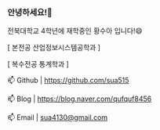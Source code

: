 ### 안녕하세요!👋

전북대학교 4학년에 재학중인 황수아 입니다!😄

[ 본전공 산업정보시스템공학과 ]

[ 복수전공 통계학과 ]

📫 Github | https://github.com/sua515

📫 Blog   | https://blog.naver.com/qufquf8456

📫 Email  | sua4130@gmail.com 

<!--
**sua515/sua515** is a ✨ _special_ ✨ repository because its `README.md` (this file) appears on your GitHub profile.

Here are some ideas to get you started:

- 🔭 I’m currently working on ...
- 🌱 I’m currently learning ...
- 👯 I’m looking to collaborate on ...
- 🤔 I’m looking for help with ...
- 💬 Ask me about ...
- 📫 How to reach me: ...
- 😄 Pronouns: ...
- ⚡ Fun fact: ...
-->
